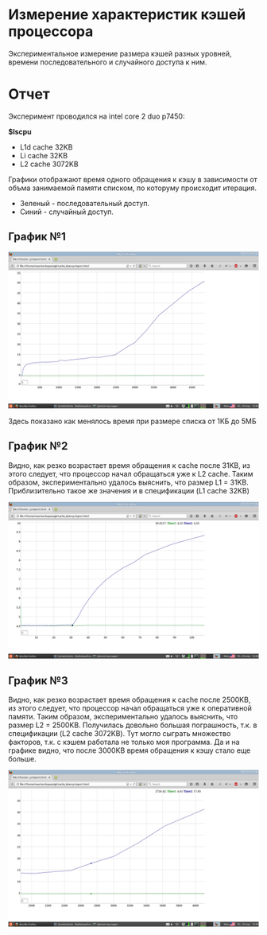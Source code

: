 # Измерение характеристик кэшей процессора

Экспериментальное измерение размера кэшей разных уровней, времени последовательного и случайного доступа к ним.

# Отчет

Эксперимент проводился на intel core 2 duo p7450:

**$lscpu**
* L1d cache 32KB
* Li cache 32KB
* L2 cache 3072KB

Графики отображают время одного обращения к кэшу в зависимости от объма занимаемой памяти списком, по которуму происходит итерация.
* Зеленый - последовательный доступ.
* Синий - случайный доступ.

## График №1

![Alt text](https://github.com/streambuf/cache_latency/blob/master/screenshots/1.png "")

Здесь показано как менялось время при размере списка от 1КБ до 5МБ

## График №2

Видно, как резко возрастает время обращения к cache после 31KB, из этого следует, что процессор начал обращаться уже к L2 cache.
Таким образом, экспериментально удалось выяснить, что размер L1 = 31KB. Приблизительно такое же значения и в спецификации (L1 cache 32KB)

![Alt text](https://github.com/streambuf/cache_latency/blob/master/screenshots/2.png "")

## График №3

Видно, как резко возрастает время обращения к cache после 2500KB, из этого следует, что процессор начал обращаться уже к оперативной памяти.
Таким образом, экспериментально удалось выяснить, что размер L2 = 2500KB. Получилась довольно большая пограшность, т.к. в спецификации (L2 cache 3072KB).
Тут могло сыграть множество факторов, т.к. с кэшем работала не только моя программа. Да и на графике видно, что после 3000KB время обращения к кэшу стало еще больше.

![Alt text](https://github.com/streambuf/cache_latency/blob/master/screenshots/3.png "")
